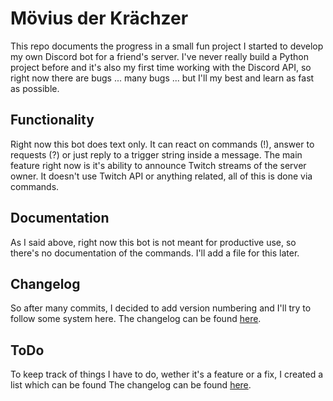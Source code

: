 # Mövius der Krächzer
This repo documents the progress in a small fun project I started to develop my own Discord bot for a friend's server. I've never really build a Python project before and it's also my first time working with the Discord API, so right now there are bugs ... many bugs ... but I'll my best and learn as fast as possible.

## Functionality
Right now this bot does text only. It can react on commands (!), answer to requests (?) or just reply to a trigger string inside a message. The main feature right now is it's ability to announce Twitch streams of the server owner. It doesn't use Twitch API or anything related, all of this is done via commands.

## Documentation
As I said above, right now this bot is not meant for productive use, so there's no documentation of the commands. I'll add a file for this later.

## Changelog
So after many commits, I decided to add version numbering and I'll try to follow some system here.
The changelog can be found [here](https://github.com/f0xit/moeviusbot/blob/master/CHANGELOG.md).

## ToDo
To keep track of things I have to do, wether it's a feature or a fix, I created a list which can be found The changelog can be found [here](https://github.com/f0xit/moeviusbot/blob/master/TODO.md).